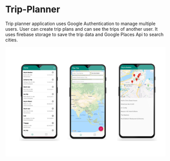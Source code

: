 # Trip-Planner
Trip planner application uses Google Authentication to manage multiple users. User can create trip plans and can see the trips of another user. It uses firebase storage to save the trip data and Google Places Api to search cities.

![](g-tripplanner.jpg)
